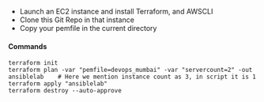 - Launch an EC2 instance and install Terraform, and AWSCLI
- Clone this Git Repo in that instance
- Copy your pemfile in the current directory

#### Commands
```
terraform init
terraform plan -var "pemfile=devops_mumbai" -var "servercount=2" -out ansiblelab    # Here we mention instance count as 3, in script it is 1
terraform apply "ansiblelab"
terraform destroy --auto-approve
```